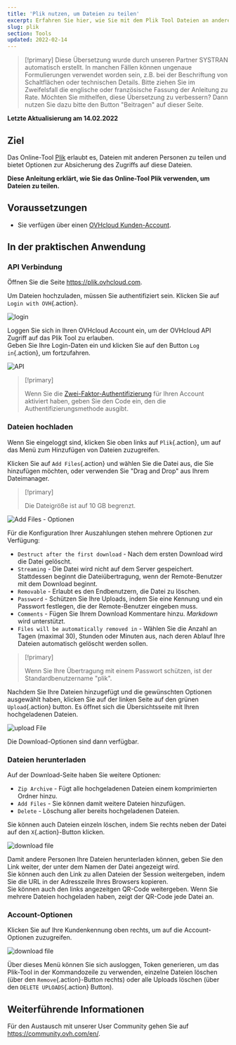 ```yaml
---
title: 'Plik nutzen, um Dateien zu teilen'
excerpt: Erfahren Sie hier, wie Sie mit dem Plik Tool Dateien an andere Personen senden
slug: plik
section: Tools
updated: 2022-02-14
---
```


> [!primary]
> Diese Übersetzung wurde durch unseren Partner SYSTRAN automatisch erstellt. In manchen Fällen können ungenaue Formulierungen verwendet worden sein, z.B. bei der Beschriftung von Schaltflächen oder technischen Details. Bitte ziehen Sie im Zweifelsfall die englische oder französische Fassung der Anleitung zu Rate. Möchten Sie mithelfen, diese Übersetzung zu verbessern? Dann nutzen Sie dazu bitte den Button "Beitragen" auf dieser Seite.
>

**Letzte Aktualisierung am 14.02.2022**

## Ziel

Das Online-Tool [Plik](https://plik.ovhcloud.com) erlaubt es, Dateien mit anderen Personen zu teilen und bietet Optionen zur Absicherung des Zugriffs auf diese Dateien.

**Diese Anleitung erklärt, wie Sie das Online-Tool Plik verwenden, um Dateien zu teilen.**

## Voraussetzungen

- Sie verfügen über einen [OVHcloud Kunden-Account](https://docs.ovh.com/de/customer/ovhcloud-account-erstellen/).

## In der praktischen Anwendung

### API Verbindung

Öffnen Sie die Seite <https://plik.ovhcloud.com>.

Um Dateien hochzuladen, müssen Sie authentifiziert sein. Klicken Sie auf `Login with OVH`{.action}.

![login](images/plik-login-EU.png)

Loggen Sie sich in Ihren OVHcloud Account ein, um der OVHcloud API Zugriff auf das Plik Tool zu erlauben.<br>
Geben Sie Ihre Login-Daten ein und klicken Sie auf den Button `Log in`{.action}, um fortzufahren.

![API](images/api-login-EU.png)

> [!primary]
>
> Wenn Sie die [Zwei-Faktor-Authentifizierung](https://docs.ovh.com/de/customer/Account-mit-2FA-absichern/) für Ihren Account aktiviert haben, geben Sie den Code ein, den die Authentifizierungsmethode ausgibt. 

### Dateien hochladen

Wenn Sie eingeloggt sind, klicken Sie oben links auf `Plik`{.action}, um auf das Menü zum Hinzufügen von Dateien zuzugreifen.

Klicken Sie auf `Add Files`{.action} und wählen Sie die Datei aus, die Sie hinzufügen möchten, oder verwenden Sie "Drag and Drop" aus Ihrem Dateimanager.

> [!primary]
>
> Die Dateigröße ist auf 10 GB begrenzt.
>

![Add Files - Optionen](images/plik-add-files-options.png)

Für die Konfiguration Ihrer Auszahlungen stehen mehrere Optionen zur Verfügung:

- `Destruct after the first download` - Nach dem ersten Download wird die Datei gelöscht.
- `Streaming` - Die Datei wird nicht auf dem Server gespeichert. Stattdessen beginnt die Dateiübertragung, wenn der Remote-Benutzer mit dem Download beginnt.
- `Removable` - Erlaubt es den Endbenutzern, die Datei zu löschen.
- `Password` - Schützen Sie Ihre Uploads, indem Sie eine Kennung und ein Passwort festlegen, die der Remote-Benutzer eingeben muss.
- `Comments` - Fügen Sie Ihrem Download Kommentare hinzu. *Markdown* wird unterstützt.
- `Files will be automatically removed in` - Wählen Sie die Anzahl an Tagen (maximal 30), Stunden oder Minuten aus, nach deren Ablauf Ihre Dateien automatisch gelöscht werden sollen.

> [!primary]
>
> Wenn Sie Ihre Übertragung mit einem Passwort schützen, ist der Standardbenutzername "plik".
>

Nachdem Sie Ihre Dateien hinzugefügt und die gewünschten Optionen ausgewählt haben, klicken Sie auf der linken Seite auf den grünen `Upload`{.action} button. Es öffnet sich die Übersichtsseite mit Ihren hochgeladenen Dateien.

![upload File](images/plik-upload-EU.png)

Die Download-Optionen sind dann verfügbar.

### Dateien herunterladen

Auf der Download-Seite haben Sie weitere Optionen:

- `Zip Archive` - Fügt alle hochgeladenen Dateien einem komprimierten Ordner hinzu.
- `Add Files` - Sie können damit weitere Dateien hinzufügen.
- `Delete` - Löschung aller bereits hochgeladenen Dateien.

Sie können auch Dateien einzeln löschen, indem Sie rechts neben der Datei auf den `X`{.action}-Button klicken.

![download file](images/plik-download-EU.png)

Damit andere Personen Ihre Dateien herunterladen können, geben Sie den Link weiter, der unter dem Namen der Datei angezeigt wird.<br>
Sie können auch den Link zu allen Dateien der Session weitergeben, indem Sie die URL in der Adresszeile Ihres Browsers kopieren.<br>
Sie können auch den links angezeitgen QR-Code weitergeben. Wenn Sie mehrere Dateien hochgeladen haben, zeigt der QR-Code jede Datei an.

### Account-Optionen

Klicken Sie auf Ihre Kundenkennung oben rechts, um auf die Account-Optionen zuzugreifen.

![download file](images/account-options.png)

Über dieses Menü können Sie sich ausloggen, Token generieren, um das Plik-Tool in der Kommandozeile zu verwenden, einzelne Dateien löschen (über den `Remove`{.action}-Button rechts) oder alle Uploads löschen (über den `DELETE UPLOADS`{.action} Button).

## Weiterführende Informationen

Für den Austausch mit unserer User Community gehen Sie auf <https://community.ovh.com/en/>.
